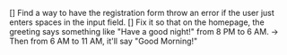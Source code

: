 [] Find a way to have the registration form throw an error if the user just enters spaces in the input field.
[] Fix it so that on the homepage, the greeting says something like "Have a good night!" from 8 PM to 6 AM.
    -> Then from 6 AM to 11 AM, it'll say "Good Morning!"
